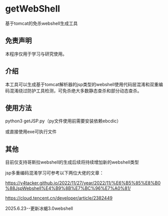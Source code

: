 # getWebShell
基于tomcat的免杀webshell生成工具
## 免责声明

本程序仅用于学习与研究使用。

## 介绍

本工具可以生成基于tomcat解析器的jsp类型的webshell使用代码层混淆和双重编码混淆绕过防护工具检测，可免杀绝大多数静态查杀和部分动态查杀。

## 使用方法

python3 getJSP.py（py文件使用前需要安装依赖ebcdic）

或直接使用exe可执行文件

## 其他

目前仅支持哥斯拉webshell的生成后续将持续增加新的webshell类型

jsp多重编码混淆学习可参考以下两位大佬的文章：

https://y4tacker.github.io/2022/11/27/year/2022/11/%E6%B5%85%E8%B0%88JspWebshell%E4%B9%8B%E7%BC%96%E7%A0%81/

https://cloud.tencent.cn/developer/article/2382449

2025.6.23--更新冰蝎3.0webshell
